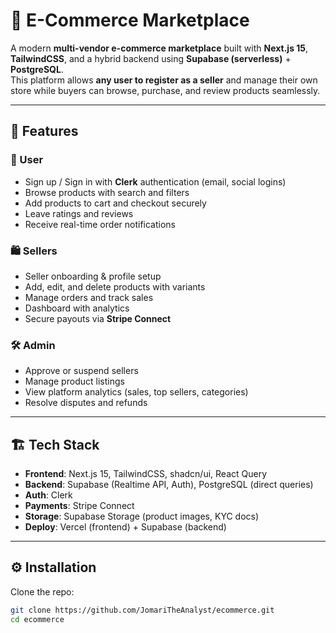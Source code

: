 # 🛒 E-Commerce Marketplace

A modern **multi-vendor e-commerce marketplace** built with **Next.js 15**, **TailwindCSS**, and a hybrid backend using **Supabase (serverless)** + **PostgreSQL**.  
This platform allows **any user to register as a seller** and manage their own store while buyers can browse, purchase, and review products seamlessly.  

---

## 🚀 Features

### 👤 User
- Sign up / Sign in with **Clerk** authentication (email, social logins)
- Browse products with search and filters
- Add products to cart and checkout securely
- Leave ratings and reviews
- Receive real-time order notifications

### 🛍 Sellers
- Seller onboarding & profile setup
- Add, edit, and delete products with variants
- Manage orders and track sales
- Dashboard with analytics
- Secure payouts via **Stripe Connect**

### 🛠 Admin
- Approve or suspend sellers
- Manage product listings
- View platform analytics (sales, top sellers, categories)
- Resolve disputes and refunds

---

## 🏗 Tech Stack

- **Frontend**: Next.js 15, TailwindCSS, shadcn/ui, React Query
- **Backend**: Supabase (Realtime API, Auth), PostgreSQL (direct queries)
- **Auth**: Clerk
- **Payments**: Stripe Connect
- **Storage**: Supabase Storage (product images, KYC docs)
- **Deploy**: Vercel (frontend) + Supabase (backend)

---

## ⚙️ Installation

Clone the repo:
```bash
git clone https://github.com/JomariTheAnalyst/ecommerce.git
cd ecommerce
